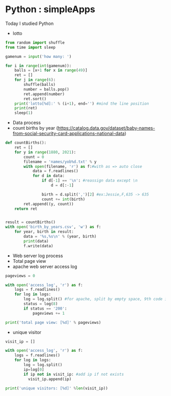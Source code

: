 # Python : simpleApps

Today I studied Python
- lotto
``` python
from random import shuffle
from time import sleep

gamenum = input('how many: ')

for i in range(int(gamenum)):
    balls = [x+1 for x in range(49)]
    ret = []
    for j in range(6):
        shuffle(balls)
        number = balls.pop()
        ret.append(number)
        ret.sort()
    print('lotto[%d]:' % (i+1), end='') #mind the line position
    print(ret)
    sleep(1)

```
- Data process
- count births by year
(https://catalog.data.gov/dataset/baby-names-from-social-security-card-applications-national-data)
``` python
def countBirths():
    ret = []
    for y in range(1880, 2021):
        count = 0
        filename = 'names/yob%d.txt' % y
        with open(filename, 'r') as f:#with as => auto close
            data = f.readlines()
            for d in data:
                if d[-1] == '\n': #reassign data except \n
                    d = d[:-1]

                birth = d.split(',')[2] #ex:Jessie,F,635 -> 635
                count += int(birth)
        ret.append((y, count))
    return ret


result = countBirths()
with open('birth_by_years.csv', 'w') as f:
    for year, birth in result:
        data = '%s,%s\n' % (year, birth)
        print(data)
        f.write(data)

```

- Web server log process
- Total page view
- apache web server access log
``` python
pageviews = 0

with open('access_log', 'r') as f:
    logs = f.readlines()
    for log in logs:
        log = log.split() #for apache, split by empty space, 9th code is status
        status = log(8)
        if status == '200':
            pageviews += 1

print('total page view: [%d]' % pageviews)

```
- unique visitor
``` python
visit_ip = []

with open('access_log', 'r') as f:
    logs = f.readlines()
    for log in logs:
        log = log.split() 
        ip=log[0]
        if ip not in visit_ip: #add ip if not exists
          visit_ip.append(ip)

print('unique visitors: [%d]' %len(visit_ip))

```